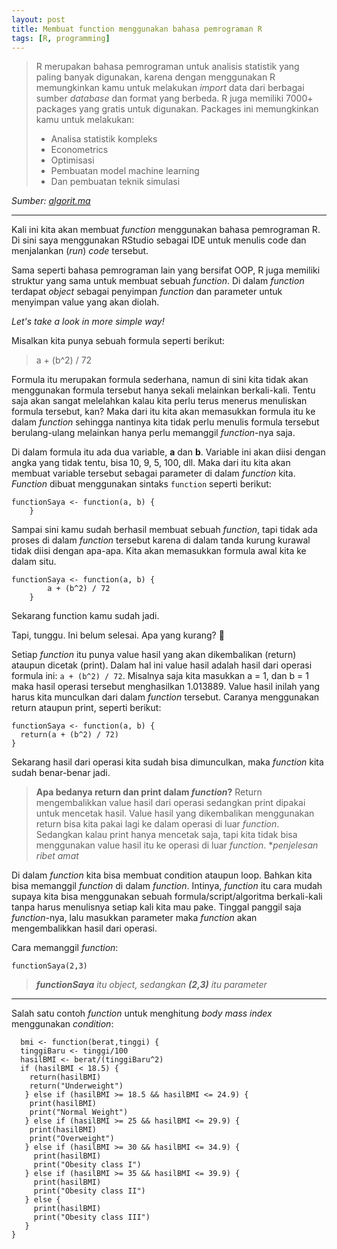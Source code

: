 ```yaml
---
layout: post
title: Membuat function menggunakan bahasa pemrograman R
tags: [R, programming]
---
```

> R merupakan bahasa pemrograman untuk analisis statistik yang paling
> banyak digunakan, karena dengan menggunakan R memungkinkan kamu untuk
> melakukan  _import_  data dari berbagai sumber  _database_  dan format
> yang berbeda. R juga memiliki 7000+ packages yang gratis untuk
> digunakan. Packages ini memungkinkan kamu untuk melakukan:
> 
> -   Analisa statistik kompleks
> -   Econometrics
> -   Optimisasi
> -   Pembuatan model machine learning
> -   Dan pembuatan teknik simulasi

*Sumber: [algorit.ma](https://algorit.ma/)*

---
Kali ini kita akan membuat *function* menggunakan bahasa pemrograman R. Di sini saya menggunakan RStudio sebagai IDE untuk menulis code dan menjalankan (*run*) *code* tersebut. 

Sama seperti bahasa pemrograman lain yang bersifat OOP, R juga memiliki struktur yang sama untuk membuat sebuah *function*. Di dalam *function* terdapat *object* sebagai penyimpan *function* dan parameter untuk menyimpan value yang akan diolah.

*Let's take a look in more simple way!*

Misalkan kita punya sebuah formula seperti berikut:

> a + (b^2) / 72

Formula itu merupakan formula sederhana, namun di sini kita tidak akan menggunakan formula tersebut hanya sekali melainkan berkali-kali. Tentu saja akan sangat melelahkan kalau kita perlu terus menerus menuliskan formula tersebut, kan? Maka dari itu kita akan memasukkan formula itu ke dalam *function* sehingga nantinya kita tidak perlu menulis formula tersebut berulang-ulang melainkan hanya perlu memanggil *function*-nya saja.  

Di dalam formula itu ada dua variable, **a** dan **b**. Variable ini akan diisi dengan angka yang tidak tentu, bisa 10, 9, 5, 100, dll. Maka dari itu kita akan membuat variable tersebut sebagai parameter di dalam *function* kita. *Function* dibuat menggunakan sintaks `function` seperti berikut: 

    functionSaya <- function(a, b) {
	    }

Sampai sini kamu sudah berhasil membuat sebuah *function*, tapi tidak ada proses di dalam *function* tersebut karena di dalam tanda kurung kurawal tidak diisi dengan apa-apa. Kita akan memasukkan formula awal kita ke dalam situ.


    functionSaya <- function(a, b) {
			a + (b^2) / 72
        }

Sekarang function kamu sudah jadi.

Tapi, tunggu. Ini belum selesai. Apa yang kurang? 🤔

Setiap *function* itu punya value hasil yang akan dikembalikan (return) ataupun dicetak (print). Dalam hal ini value hasil adalah hasil dari operasi formula ini: `a + (b^2) / 72`. Misalnya saja kita masukkan a = 1, dan b = 1 maka hasil operasi tersebut menghasilkan 1.013889. Value hasil inilah yang harus kita munculkan dari dalam *function* tersebut. Caranya menggunakan return ataupun print, seperti berikut:

    functionSaya <- function(a, b) {
      return(a + (b^2) / 72)
    }

Sekarang hasil dari operasi kita sudah bisa dimunculkan, maka *function* kita sudah benar-benar jadi. 

> **Apa bedanya return dan print dalam *function*?**
> Return mengembalikkan value hasil dari operasi sedangkan print dipakai untuk mencetak hasil. Value hasil yang dikembalikan menggunakan return bisa kita pakai lagi ke dalam operasi di luar *function*. Sedangkan kalau print hanya mencetak saja, tapi kita tidak bisa menggunakan value hasil itu ke operasi di luar *function*. **penjelesan ribet amat*

Di dalam *function* kita bisa membuat condition ataupun loop. Bahkan kita bisa memanggil *function* di dalam *function*. Intinya, *function* itu cara mudah supaya kita bisa menggunakan sebuah formula/script/algoritma berkali-kali tanpa harus menulisnya setiap kali kita mau pake. Tinggal panggil saja *function*-nya, lalu masukkan parameter maka *function* akan mengembalikkan hasil dari operasi.

Cara memanggil *function*:

    functionSaya(2,3)

 

>  ***functionSaya** itu object, sedangkan  **(2,3)** itu parameter*

---
Salah satu contoh *function* untuk menghitung *body mass index* menggunakan *condition*:

 

      bmi <- function(berat,tinggi) {
      tinggiBaru <- tinggi/100
      hasilBMI <- berat/(tinggiBaru^2)
      if (hasilBMI < 18.5) {
        return(hasilBMI)
        return("Underweight")
       } else if (hasilBMI >= 18.5 && hasilBMI <= 24.9) {
        print(hasilBMI)
        print("Normal Weight")
       } else if (hasilBMI >= 25 && hasilBMI <= 29.9) {
        print(hasilBMI)
        print("Overweight")
       } else if (hasilBMI >= 30 && hasilBMI <= 34.9) {
         print(hasilBMI)
         print("Obesity class I")
       } else if (hasilBMI >= 35 && hasilBMI <= 39.9) {
         print(hasilBMI)
         print("Obesity class II")
       } else {
         print(hasilBMI)
         print("Obesity class III") 
       }
    }

